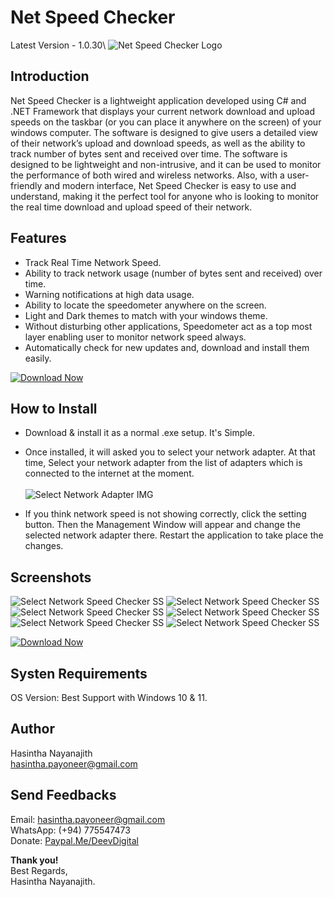 # Net Speed Checker
Latest Version - 1.0.30\\
![Net Speed Checker Logo](https://avocadolk.000webhostapp.com/products/NetSpeedCheckerBanner01.png)

## Introduction
Net Speed Checker is a lightweight application developed using C# and .NET Framework that displays your current network download and upload speeds on the taskbar (or you can place it anywhere on the screen) of your windows computer. The software is designed to give users a detailed view of their network’s upload and download speeds, as well as the ability to track number of bytes sent and received over time. The software is designed to be lightweight and non-intrusive, and it can be used to monitor the performance of both wired and wireless networks. Also, with a user-friendly and modern interface, Net Speed Checker is easy to use and understand, making it the perfect tool for anyone who is looking to monitor the real time download and upload speed of their network.

## Features
* Track Real Time Network Speed.
* Ability to track network usage (number of bytes sent and received) over time.
* Warning notifications at high data usage.
* Ability to locate the speedometer anywhere on the screen.
* Light and Dark themes to match with your windows theme.
* Without disturbing other applications, Speedometer act as a top most layer enabling user to monitor network speed always.
* Automatically check for new updates and, download and install them easily.

[![Download Now](https://avocadolk.000webhostapp.com/netspeedchecker-images/10g.png)](https://avocadolk.000webhostapp.com/NetSpeedCheckerNewVersionMSI.zip)

## How to Install
* Download & install it as a normal .exe setup. It's Simple.
* Once installed, it will asked you to select your network adapter. At that time, Select your network adapter from the list of adapters which is connected to the internet at the moment.\
\
![Select Network Adapter IMG](https://avocadolk.000webhostapp.com/products/11.jpg)

* If you think network speed is not showing correctly, click the setting button. Then the Management Window will appear and change the selected network adapter there. Restart the application to take place the changes.

## Screenshots
![Select Network Speed Checker SS](https://avocadolk.000webhostapp.com/netspeedchecker-images/01g.jpg)
![Select Network Speed Checker SS](https://avocadolk.000webhostapp.com/netspeedchecker-images/02g.jpg)
![Select Network Speed Checker SS](https://avocadolk.000webhostapp.com/netspeedchecker-images/03g.jpg)
![Select Network Speed Checker SS](https://avocadolk.000webhostapp.com/netspeedchecker-images/04g.jpg)
![Select Network Speed Checker SS](https://avocadolk.000webhostapp.com/netspeedchecker-images/05g.jpg)
![Select Network Speed Checker SS](https://avocadolk.000webhostapp.com/netspeedchecker-images/07g.jpg)

[![Download Now](https://avocadolk.000webhostapp.com/netspeedchecker-images/10g.png)](https://avocadolk.000webhostapp.com/NetSpeedCheckerNewVersionMSI.zip)

## Systen Requirements
OS Version: Best Support with Windows 10 & 11.

## Author
Hasintha Nayanajith\
hasintha.payoneer@gmail.com

## Send Feedbacks
Email: hasintha.payoneer@gmail.com\
WhatsApp: (+94) 775547473\
Donate: [Paypal.Me/DeevDigital](https://www.paypal.me/DeevDigital)

**Thank you!**\
Best Regards,\
Hasintha Nayanajith.
